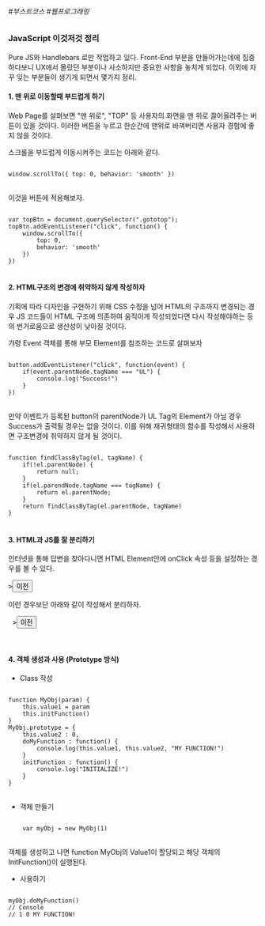 ###### #부스트코스 #웹프로그래밍


### JavaScript 이것저것 정리


Pure JS와 Handlebars 로만 작업하고 있다. Front-End 부분을 만들어가는데에 집중하다보니 UX에서 몰랐던 부분이나 사소하지만 중요한 사항을 놓치게 되었다. 이외에 자꾸 잊는 부분들이 생기게 되면서 몇가지 정리.

#### 1. 맨 위로 이동할때 부드럽게 하기
  
Web Page를 살펴보면 "맨 위로", "TOP" 등 사용자의 화면을 맨 위로 끌어올려주는 버튼이 있을 것이다. 이러한 버튼을 누르고 한순간에 맨위로 바껴버리면 사용자 경험에 좋지 않을 것이다.


스크롤을 부드럽게 이동시켜주는 코드는 아래와 같다.

<pre>
<code>
window.scrollTo({ top: 0, behavior: 'smooth' })
</code>
</pre>

이것을 버튼에 적용해보자.

<pre>
<code>
var topBtn = document.querySelector(".gototop");
topBtn.addEventListener("click", function() {
    window.scrollTo({
        top: 0,
        behavior: 'smooth'
    })
})
</code>
</pre>


#### 2. HTML구조의 변경에 취약하지 않게 작성하자

기획에 따라 디자인을 구현하기 위해 CSS 수정을 넘어 HTML의 구조까지 변경되는 경우 JS 코드들이 HTML 구조에 의존하여 움직이게 작성되었다면 다시 작성해야하는 등의 번거로움으로 생산성이 낮아질 것이다.


갸령 Event 객체를 통해 부모 Element를 참조하는 코드로 살펴보자

<pre>
<code>
button.addEventListener("click", function(event) {
    if(event.parentNode.tagName === "UL") {
        console.log("Success!")
    }
})
</code>
</pre>

만약 이벤트가 등록된 button의 parentNode가 UL Tag의 Element가 아닐 경우 Success가 출력될 경우는 없을 것이다. 이를 위해 재귀형태의 함수를 작성해서 사용하면 구조변경에 취약하지 않게 될 것이다.

<pre>
<code>
function findClassByTag(el, tagName) {
    if(!el.parentNode) {
        return null;
    }
    if(el.parendNode.tagName === tagName) {
        return el.parentNode;
    }
    return findClassByTag(el.parentNode, tagName)
}
</code>
</pre>


#### 3. HTML과 JS를 잘 분리하기

인터넷을 통해 답변을 찾아다니면 HTML Element안에 onClick 속성 등을 설정하는 경우를 볼 수 있다.

<pre>
><button type="button" onClick="goBack()" id="btn-back">이전</button>
</pre>

이런 경우보단 아래와 같이 작성해서 분리하자.

<pre>
 ><button type="button" id="btn-back">이전</button>
<script>
 document.querySelector("#btn-back").addEventListener("click", function() {
     history.back();
 });
</script>
</pre>


#### 4. 객체 생성과 사용 (Prototype 방식)

- Class 작성
<pre>
<code>
function MyObj(param) {
    this.value1 = param
    this.initFunction()
}
MyObj.prototype = {
    this.value2 : 0,
    doMyFunction : function() {
        console.log(this.value1, this.value2, "MY FUNCTION!")
    }
    initFunction : function() {
        console.log("INITIALIZE!")
    }
}
</code>
</pre>


- 객체 만들기
<pre>
<code>
    var myObj = new MyObj(1)
</code>
</pre>
객체를 생성하고 나면 function MyObj의 Value1이 할당되고 해당 객체의 InitFunction()이 실행된다.


- 사용하기
<pre>
<code>
myObj.doMyFunction()
// Console
// 1 0 MY FUNCTION!
</code>
</pre>
